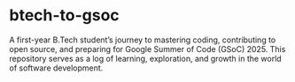 # btech-to-gsoc
A first-year B.Tech student’s journey to mastering coding, contributing to open source, and preparing for Google Summer of Code (GSoC) 2025. This repository serves as a log of learning, exploration, and growth in the world of software development.
